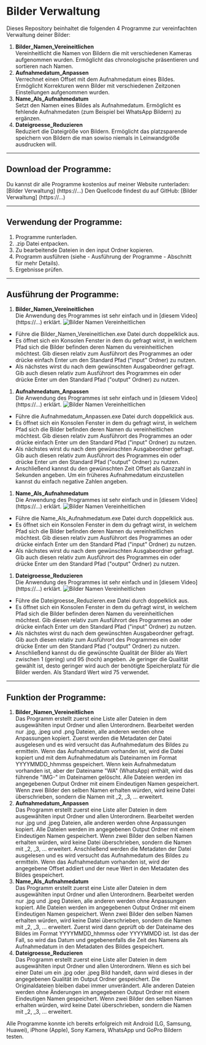 # Bilder Verwaltung
Dieses Repository beinhaltet die folgenden 4 Programme zur vereinfachten Verwaltung deiner Bilder:
1. **Bilder_Namen_Vereineitlichen**<br>
Vereinheitlicht die Namen von Bildern die mit verschiedenen Kameras aufgenommen wurden.
Ermöglicht das chronologische präsentieren und sortieren nach Namen.
1. **Aufnahmedatum_Anpassen**<br>
Verrechnet einen Offset mit dem Aufnahmedatum eines Bildes.
Ermöglicht Korrekturen wenn Bilder mit verschiedenen Zeitzonen Einstellungen aufgenommen wurden.
1. **Name_Als_Aufnahmedatum**<br>
Setzt den Namen eines Bildes als Aufnahmedatum.
Ermöglicht es fehlende Aufnahmedaten (zum Beispiel bei WhatsApp Bildern) zu ergänzen.
1. **Dateigroesse_Reduzieren**<br>
Reduziert die Dateigröße von Bildern.
Ermöglicht das platzsparende speichern von Bildern die man sowiso niemals in Leinwandgröße ausdrucken will.

***
## Download der Programme:
Du kannst dir alle Programme kostenlos auf meiner Website runterladen: [Bilder Verwaltung] (https://...)
Den Quellcode findest du auf GitHub: [Bilder Verwaltung] (https://...)

***
## Verwendung der Programme:
1. Programme runterladen.
1. .zip Datei entpacken.
1. Zu bearbeitende Dateien in den input Ordner kopieren.
1. Programm ausführen (siehe - Ausführung der Programme - Abschnitt für mehr Details).
1. Ergebnisse prüfen.

***
## Ausführung der Programme:
1. **Bilder_Namen_Vereineitlichen**<br>
Die Anwendung des Programmes ist sehr einfach und in [diesem Video] (https://...) erklärt.
![Bilder Namen Vereinheitlichen](https://trustmeimanengineer.de/wp-content/uploads/2018/05/UnifyPictureNames.png)
* Führe die Bilder_Namen_Vereineitlichen.exe Datei durch doppelklick aus.
* Es öffnet sich ein Konsolen Fenster in dem du gefragt wirst, in welchem Pfad sich die Bilder befinden deren Namen du vereinheitlichen möchtest.
Gib diesen relativ zum Ausführort des Programmes an oder drücke einfach Enter um den Standard Pfad ("input" Ordner) zu nutzen.
* Als nächstes wirst du nach dem gewünschten Ausgabeordner gefragt.
Gib auch diesen relativ zum Ausführort des Programmes ein oder drücke Enter um den Standard Pfad ("output" Ordner) zu nutzen.	
1. **Aufnahmedatum_Anpassen**<br>
Die Anwendung des Programmes ist sehr einfach und in [diesem Video] (https://...) erklärt.
![Bilder Namen Vereinheitlichen](https://trustmeimanengineer.de/wp-content/uploads/2018/05/UnifyPictureNames.png)
* Führe die Aufnahmedatum_Anpassen.exe Datei durch doppelklick aus.
* Es öffnet sich ein Konsolen Fenster in dem du gefragt wirst, in welchem Pfad sich die Bilder befinden deren Namen du vereinheitlichen möchtest.
Gib diesen relativ zum Ausführort des Programmes an oder drücke einfach Enter um den Standard Pfad ("input" Ordner) zu nutzen.
* Als nächstes wirst du nach dem gewünschten Ausgabeordner gefragt.
Gib auch diesen relativ zum Ausführort des Programmes ein oder drücke Enter um den Standard Pfad ("output" Ordner) zu nutzen.
* Anschließend kannst du den gewünschten Zeit Offset als Ganzzahl in Sekunden angeben. Um ein früheres Aufnahmedatum einzustellen kannst du einfach negative Zahlen angeben. 
1. **Name_Als_Aufnahmedatum**<br>
Die Anwendung des Programmes ist sehr einfach und in [diesem Video] (https://...) erklärt.
![Bilder Namen Vereinheitlichen](https://trustmeimanengineer.de/wp-content/uploads/2018/05/UnifyPictureNames.png)
* Führe die Name_Als_Aufnahmedatum.exe Datei durch doppelklick aus.
* Es öffnet sich ein Konsolen Fenster in dem du gefragt wirst, in welchem Pfad sich die Bilder befinden deren Namen du vereinheitlichen möchtest.
Gib diesen relativ zum Ausführort des Programmes an oder drücke einfach Enter um den Standard Pfad ("input" Ordner) zu nutzen.
* Als nächstes wirst du nach dem gewünschten Ausgabeordner gefragt.
Gib auch diesen relativ zum Ausführort des Programmes ein oder drücke Enter um den Standard Pfad ("output" Ordner) zu nutzen.
1. **Dateigroesse_Reduzieren**<br>
Die Anwendung des Programmes ist sehr einfach und in [diesem Video] (https://...) erklärt.
![Bilder Namen Vereinheitlichen](https://trustmeimanengineer.de/wp-content/uploads/2018/05/UnifyPictureNames.png)
* Führe die Dateigroesse_Reduzieren.exe Datei durch doppelklick aus.
* Es öffnet sich ein Konsolen Fenster in dem du gefragt wirst, in welchem Pfad sich die Bilder befinden deren Namen du vereinheitlichen möchtest.
Gib diesen relativ zum Ausführort des Programmes an oder drücke einfach Enter um den Standard Pfad ("input" Ordner) zu nutzen.
* Als nächstes wirst du nach dem gewünschten Ausgabeordner gefragt.
Gib auch diesen relativ zum Ausführort des Programmes ein oder drücke Enter um den Standard Pfad ("output" Ordner) zu nutzen.
* Anschließend kannst du die gewünschte Qualität der Bilder als Wert zwischen 1 (gering) und 95 (hoch) angeben.
Je geringer die Qualität gewählt ist, desto geringer wird auch der benötigte Speicherplatz für die Bilder werden. Als Standard Wert wird 75 verwendet.

***
## Funktion der Programme:
1. **Bilder_Namen_Vereineitlichen**<br>
Das Programm erstellt zuerst eine Liste aller Dateien in dem ausgewählten input Ordner und allen Unterordnern.
Bearbeitet werden nur .jpg, .jpeg und .png Dateien, alle anderen werden ohne Anpassungen kopiert.
Zuerst werden die Metadaten der Datei ausgelesen und es wird versucht das Aufnahmedatum des Bildes zu ermitteln.
Wenn das Aufnahmedatum vorhanden ist, wird die Datei kopiert und mit dem Aufnahmedatum als Dateinamen im Format YYYYMMDD_hhmmss gespeichert.
Wenn kein Aufnahmedatum vorhanden ist, aber der Dateiname "WA" (WhatsApp) enthält, wird das führende "IMG-" im Dateinamen gelöscht.
Alle Dateien werden im angegebenen Output Ordner mit einem Eindeutigen Namen gespeichert.
Wenn zwei Bilder den selben Namen erhalten würden, wird keine Datei überschrieben, sondern die Namen mit _2, _3, ... erweitert.
1. **Aufnahmedatum_Anpassen**<br>
Das Programm erstellt zuerst eine Liste aller Dateien in dem ausgewählten input Ordner und allen Unterordnern.
Bearbeitet werden nur .jpg und .jpeg Dateien, alle anderen werden ohne Anpassungen kopiert.
Alle Dateien werden im angegebenen Output Ordner mit einem Eindeutigen Namen gespeichert.
Wenn zwei Bilder den selben Namen erhalten würden, wird keine Datei überschrieben, sondern die Namen mit _2, _3, ... erweitert.
Anschließend werden die Metadaten der Datei ausgelesen und es wird versucht das Aufnahmedatum des Bildes zu ermitteln.
Wenn das Aufnahmedatum vorhanden ist, wird der angegebene Offset addiert und der neue Wert in den Metadaten des Bildes gespeichert.
1. **Name_Als_Aufnahmedatum**<br>
Das Programm erstellt zuerst eine Liste aller Dateien in dem ausgewählten input Ordner und allen Unterordnern.
Bearbeitet werden nur .jpg und .jpeg Dateien, alle anderen werden ohne Anpassungen kopiert.
Alle Dateien werden im angegebenen Output Ordner mit einem Eindeutigen Namen gespeichert.
Wenn zwei Bilder den selben Namen erhalten würden, wird keine Datei überschrieben, sondern die Namen mit _2, _3, ... erweitert.
Zuerst wird dann geprüft ob der Dateiname des Bildes im Format YYYYMMDD_hhmmss oder YYYYMMDD ist.
Ist das der Fall, so wird das Datum und gegebenenfalls die Zeit des Namens als Aufnahmedatum in den Metadaten des Bildes gespeichert.
1. **Dateigroesse_Reduzieren**<br>
Das Programm erstellt zuerst eine Liste aller Dateien in dem ausgewählten input Ordner und allen Unterordnern.
Wenn es sich bei einer Datei um ein .jpg oder .jpeg Bild handelt, dann wird dieses in der angegebenen Qualität im Output Ordner gespeichert.
Die Originaldateien bleiben dabei immer unverändert.
Alle anderen Dateien werden ohne Änderungen im angegebenen Output Ordner mit einem Eindeutigen Namen gespeichert.
Wenn zwei Bilder den selben Namen erhalten würden, wird keine Datei überschrieben, sondern die Namen mit _2, _3, ... erweitert.

Alle Programme konnte ich bereits erfolgreich mit Android (LG, Samsung, Huawei), iPhone (Apple), Sony Kamera, WhatsApp und GoPro Bildern testen.
